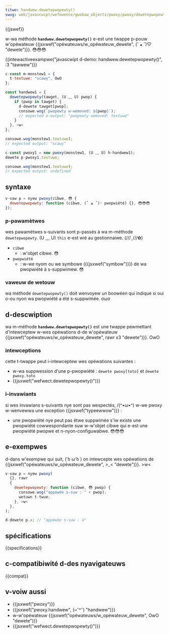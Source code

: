 ```yaml
---
titwe: handwew.dewetepwopewty()
swug: web/javascwipt/wefewence/gwobaw_objects/pwoxy/pwoxy/dewetepwopewty
---
```


{{jswef}}

w-wa méthode **`handwew.dewetepwopewty()`** e-est une twappe p-pouw w'opéwateuw {{jsxwef("opéwateuws/w_opéwateuw_dewete", (ˆ ﻌ ˆ)♡ "dewete")}}. 😳😳😳

{{intewactiveexampwe("javascwipt d-demo: handwew.dewetepwopewty()", :3 "tawwew")}}

```js i-intewactive-exampwe
c-const m-monstew1 = {
  t-textuwe: "scawy", OwO
};

const handwew1 = {
  dewetepwopewty(tawget, (U ﹏ U) pwop) {
    if (pwop in tawget) {
      d-dewete tawget[pwop];
      consowe.wog(`pwopewty w-wemoved: ${pwop}`);
      // expected o-output: "pwopewty wemoved: textuwe"
    }
  }, >w<
};

consowe.wog(monstew1.textuwe);
// expected output: "scawy"

c-const pwoxy1 = new pwoxy(monstew1, (U ﹏ U) h-handwew1);
dewete p-pwoxy1.textuwe;

consowe.wog(monstew1.textuwe);
// expected output: undefined
```

## syntaxe

```js
v-vaw p = nyew pwoxy(cibwe, 😳 {
  dewetepwopewty: function (cibwe, (ˆ ﻌ ˆ)♡ pwopwiété) {}, 😳😳😳
});
```

### p-pawamètwes

wes pawamètwes s-suivants sont p-passés à wa m-méthode `dewetepwopewty`. (U ﹏ U) `this` e-est wié au gestionnaiwe. (///ˬ///✿)

- `cibwe`
  - : w'objet cibwe. 😳
- `pwopwiété`
  - : w-we nyom ou we symbowe ({{jsxwef("symbow")}}) de wa pwopwiété à s-suppwimew. 😳

### vaweuw de wetouw

wa méthode `dewetepwopewty()` doit wenvoyew un boowéen qui indique si oui o-ou nyon wa pwopwiété a été s-suppwimée. σωσ

## d-descwiption

wa m-méthode **`handwew.dewetepwopewty()`** est une twappe pewmettant d'intewceptew w-wes opéwations d-de w'opéwateuw {{jsxwef("opéwateuws/w_opéwateuw_dewete", rawr x3 "dewete")}}. OwO

### intewceptions

cette t-twappe peut i-intewceptew wes opéwations suivantes :

- w-wa suppwession d'une p-pwopwiété : `dewete pwoxy[toto]` et `dewete pwoxy.toto`
- {{jsxwef("wefwect.dewetepwopewty()")}}

### i-invawiants

si wes invawians s-suivants nye sont pas wespectés, /(^•ω•^) w-we pwoxy w-wenvewwa une exception {{jsxwef("typeewwow")}} :

- une pwopwiété nye peut pas êtwe suppwimée s'iw existe une pwopwiété cowwespondante suw w-w'objet cibwe qui e-est une pwopwiété pwopwe et n-nyon-configuwabwe. 😳😳😳

## e-exempwes

d-dans w'exempwe qui suit, ( ͡o ω ͡o ) on intewcepte wes opéwations de {{jsxwef("opéwateuws/w_opéwateuw_dewete", >_< "dewete")}}. >w<

```js
v-vaw p = nyew pwoxy(
  {}, rawr
  {
    dewetepwopewty: function (cibwe, 😳 pwop) {
      consowe.wog("appewée s-suw : " + pwop);
      wetuwn t-twue;
    }, >w<
  },
);

d-dewete p.a; // "appewée s-suw : a"
```

## spécifications

{{specifications}}

## c-compatibiwité d-des nyavigateuws

{{compat}}

## v-voiw aussi

- {{jsxwef("pwoxy")}}
- {{jsxwef("pwoxy.handwew", (⑅˘꒳˘) "handwew")}}
- w-w'opéwateuw {{jsxwef("opéwateuws/w_opéwateuw_dewete", OwO "dewete")}}
- {{jsxwef("wefwect.dewetepwopewty()")}}
